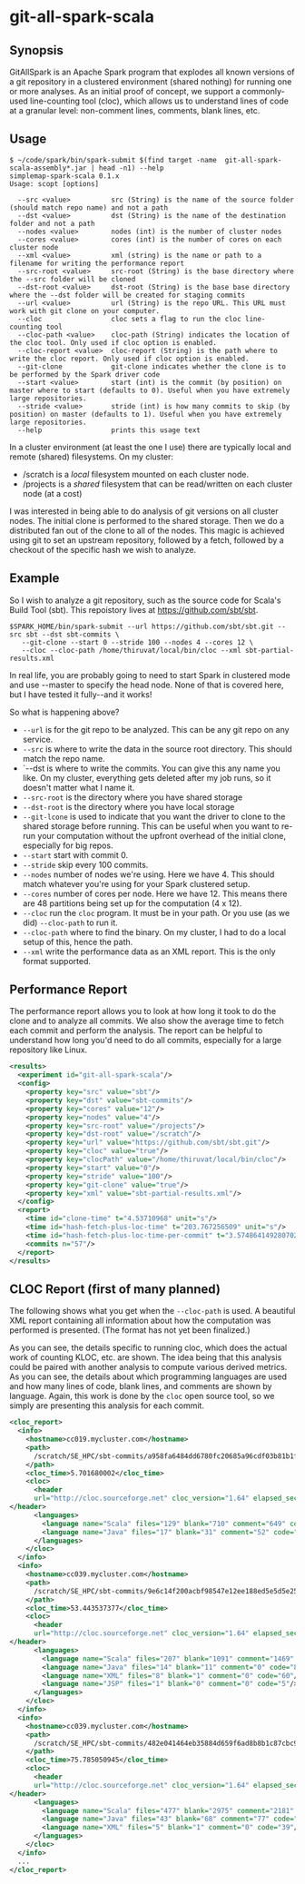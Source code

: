 # git-all-spark-scala

Synopsis
---------

GitAllSpark is an Apache Spark program that explodes all known versions of a git repository in a
clustered environment (shared nothing) for running one or more analyses. As an initial proof of concept,
we support a commonly-used line-counting tool (cloc), which allows us to understand lines of code
at a granular level: non-comment lines, comments, blank lines, etc.

Usage
------

```shell
$ ~/code/spark/bin/spark-submit $(find target -name  git-all-spark-scala-assembly*.jar | head -n1) --help
simplemap-spark-scala 0.1.x
Usage: scopt [options]

  --src <value>          src (String) is the name of the source folder (should match repo name) and not a path
  --dst <value>          dst (String) is the name of the destination folder and not a path
  --nodes <value>        nodes (int) is the number of cluster nodes
  --cores <value>        cores (int) is the number of cores on each cluster node
  --xml <value>          xml (string) is the name or path to a filename for writing the performance report
  --src-root <value>     src-root (String) is the base directory where the --src folder will be cloned
  --dst-root <value>     dst-root (String) is the base base directory where the --dst folder will be created for staging commits
  --url <value>          url (String) is the repo URL. This URL must work with git clone on your computer.
  --cloc                 cloc sets a flag to run the cloc line-counting tool
  --cloc-path <value>    cloc-path (String) indicates the location of the cloc tool. Only used if cloc option is enabled.
  --cloc-report <value>  cloc-report (String) is the path where to write the cloc report. Only used if cloc option is enabled.
  --git-clone            git-clone indicates whether the clone is to be performed by the Spark driver code
  --start <value>        start (int) is the commit (by position) on master where to start (defaults to 0). Useful when you have extremely large repositories.
  --stride <value>       stride (int) is how many commits to skip (by position) on master (defaults to 1). Useful when you have extremely large repositories.
  --help                 prints this usage text
```

In a cluster environment (at least the one I use) there are typically local and remote (shared)
filesystems. On my cluster:

- /scratch is a *local* filesystem mounted on each cluster node.
- /projects is a *shared* filesystem that can be read/written on each cluster node (at a cost)

I was interested in being able to do analysis of git versions on all cluster nodes. The initial
clone is performed to the shared storage. Then we do a distributed fan out of the clone to all of
the nodes. This magic is achieved using git to set an upstream repository, followed by a fetch, 
followed by a checkout of the specific hash we wish to analyze.


Example
--------

So I wish to analyze a git repository, such as the source code for Scala's Build Tool (sbt). This
repoistory lives at https://github.com/sbt/sbt.


```shell
$SPARK_HOME/bin/spark-submit --url https://github.com/sbt/sbt.git --src sbt --dst sbt-commits \
   --git-clone --start 0 --stride 100 --nodes 4 --cores 12 \
   --cloc --cloc-path /home/thiruvat/local/bin/cloc --xml sbt-partial-results.xml

```

In real life, you are probably going to need to start Spark in clustered mode and use --master to specify the head node. None of that is covered here, but I have tested it fully--and it works!

So what is happening above?

- `--url` is for the git repo to be analyzed. This can be any git repo on any service.
- `--src` is where to write the data in the source root directory. This should match the repo name.
- `--dst  is where to write the commits. You can give this any name you like. On my cluster, everything gets deleted after my job runs, so it doesn't matter what I name it.
- `--src-root` is the directory where you have shared storage
- `--dst-root` is the directory where you have local storage
- `--git-lcone` is used to indicate that you want the driver to clone to the shared storage before running. This can be useful when you want to re-run your computation without the upfront overhead of the initial clone, especially for big repos.
- `--start` start with commit 0.
- `--stride` skip every 100 commits.
- `--nodes` number of nodes we're using. Here we have 4. This should match whatever you're using for your Spark clustered setup.
- `--cores` number of cores per node. Here we have 12. This means there are 48 partitions being set up for the computation (4 x 12).
- `--cloc` run the `cloc` program. It must be in your path. Or you use (as we did) `--cloc-path` to run it.
- `--cloc-path` where to find the binary. On my cluster, I had to do a local setup of this, hence the path.
- `--xml` write the performance data as an XML report. This is the only format supported.


Performance Report
--------------------

The performance report allows you to look at how long it took to do the clone and to analyze all commits.
We also show the average time to fetch each commit and perform the analysis. The report can be helpful
to understand how long you'd need to do all commits, especially for a large repository like Linux.

```xml
<results>
  <experiment id="git-all-spark-scala"/>
  <config>
    <property key="src" value="sbt"/>
    <property key="dst" value="sbt-commits"/>
    <property key="cores" value="12"/>
    <property key="nodes" value="4"/>
    <property key="src-root" value="/projects"/>
    <property key="dst-root" value="/scratch"/>
    <property key="url" value="https://github.com/sbt/sbt.git"/>
    <property key="cloc" value="true"/>
    <property key="clocPath" value="/home/thiruvat/local/bin/cloc"/>
    <property key="start" value="0"/>
    <property key="stride" value="100"/>
    <property key="git-clone" value="true"/>
    <property key="xml" value="sbt-partial-results.xml"/>
  </config>
  <report>
    <time id="clone-time" t="4.53710968" unit="s"/>
    <time id="hash-fetch-plus-loc-time" t="203.767256509" unit="s"/>
    <time id="hash-fetch-plus-loc-time-per-commit" t="3.574864149280702" unit="s"/>
    <commits n="57"/>
  </report>
</results>

```

CLOC Report (first of many planned)
-------------------------------------

The following shows what you get when the `--cloc-path` is used. A beautiful XML report containing all information about how the computation
was performed is presented. (The format has not yet been finalized.)

As you can see, the details specific to running cloc, which does the actual work of counting KLOC, etc. are shown. The idea being that this
analysis could be paired with another analysis to compute various derived metrics. As you can see, the details about which programming languages
are used and how many lines of code, blank lines, and comments are shown by language. Again, this work is done by the `cloc` open source tool, so 
we simply are presenting this analysis for each commit.

```xml
<cloc_report>
  <info>
    <hostname>cc019.mycluster.com</hostname>
    <path>
      /scratch/SE_HPC/sbt-commits/a958fa6484dd6780fc20685a96cdf03b81b1ff1f
    </path>
    <cloc_time>5.701680002</cloc_time>
    <cloc>
      <header 
      url="http://cloc.sourceforge.net" cloc_version="1.64" elapsed_seconds="5.30345392227173" number_of_files="146" number_of_lines="10449" files_per_second="27.529229468154" lines_per_second="1970.22547063522">
</header>
      <languages>
        <language name="Scala" files="129" blank="710" comment="649" code="8864"/>
        <language name="Java" files="17" blank="31" comment="52" code="143"/>
      </languages>
    </cloc>
  </info>
  <info>
    <hostname>cc039.mycluster.com</hostname>
    <path>
      /scratch/SE_HPC/sbt-commits/9e6c14f200acbf98547e12ee188ed5e5d5e256bd
    </path>
    <cloc_time>53.443537377</cloc_time>
    <cloc>
      <header 
      url="http://cloc.sourceforge.net" cloc_version="1.64" elapsed_seconds="52.5243098735809" number_of_files="230" number_of_lines="15369" files_per_second="4.37892474082153" lines_per_second="292.607366702983">
</header>
      <languages>
        <language name="Scala" files="207" blank="1091" comment="1469" code="12650"/>
        <language name="Java" files="14" blank="11" comment="0" code="82"/>
        <language name="XML" files="8" blank="1" comment="0" code="60"/>
        <language name="JSP" files="1" blank="0" comment="0" code="5"/>
      </languages>
    </cloc>
  </info>
  <info>
    <hostname>cc039.mycluster.com</hostname>
    <path>
      /scratch/SE_HPC/sbt-commits/482e041464eb35884d659f6ad8b8b1c87cbc974c
    </path>
    <cloc_time>75.785050945</cloc_time>
    <cloc>
      <header 
      url="http://cloc.sourceforge.net" cloc_version="1.64" elapsed_seconds="74.8971869945526" number_of_files="525" number_of_lines="31584" files_per_second="7.00960905298331" lines_per_second="421.698080627476">
</header>
      <languages>
        <language name="Scala" files="477" blank="2975" comment="2181" code="25843"/>
        <language name="Java" files="43" blank="68" comment="77" code="400"/>
        <language name="XML" files="5" blank="1" comment="0" code="39"/>
      </languages>
    </cloc>
  </info>
  ...
</cloc_report>
```
